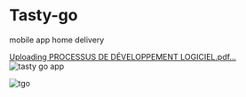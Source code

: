 # Tasty-go
mobile app home delivery

[Uploading PROCESSUS DE DÉVELOPPEMENT LOGICIEL.pdf…]()
![tasty go app](C:\Users\User\Downloads\tgo.jpg)

![tgo](https://github.com/zouhajar/Tasty-go/assets/114884286/dfb497bc-9e9b-451c-9fd1-74d9bb0bef77)

